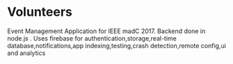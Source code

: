 # Volunteers
Event Management Application for IEEE madC 2017. Backend done in node.js . Uses firebase for authentication,storage,real-time database,notifications,app indexing,testing,crash detection,remote config,ui and analytics
